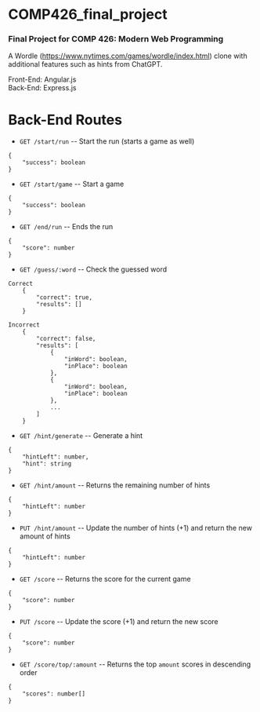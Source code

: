 # COMP426_final_project

### Final Project for COMP 426: Modern Web Programming

A Wordle (https://www.nytimes.com/games/wordle/index.html) clone with additional features such as hints from ChatGPT.

Front-End: Angular.js\
Back-End: Express.js

# Back-End Routes

- `GET /start/run` -- Start the run (starts a game as well)

```
{
	"success": boolean
}
```

- `GET /start/game` -- Start a game

```
{
	"success": boolean
}
```

- `GET /end/run` -- Ends the run

```
{
	"score": number
}
```

- `GET /guess/:word` -- Check the guessed word

```
Correct
	{
		"correct": true,
		"results": []
	}

Incorrect
	{
		"correct": false,
		"results": [
			{
				"inWord": boolean,
				"inPlace": boolean
			},
			{
				"inWord": boolean,
				"inPlace": boolean
			},
			...
		]
	}
```

- `GET /hint/generate` -- Generate a hint

```
{
	"hintLeft": number,
	"hint": string
}
```

- `GET /hint/amount` -- Returns the remaining number of hints

```
{
	"hintLeft": number
}
```

- `PUT /hint/amount` -- Update the number of hints (+1) and return the new amount of hints

```
{
	"hintLeft": number
}
```

- `GET /score` -- Returns the score for the current game

```
{
	"score": number
}
```

- `PUT /score` -- Update the score (+1) and return the new score

```
{
	"score": number
}
```

- `GET /score/top/:amount` -- Returns the top `amount` scores in descending order

```
{
	"scores": number[]
}
```
